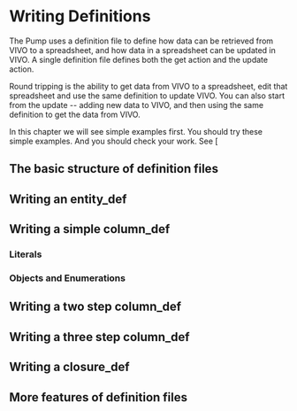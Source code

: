 # Writing Definitions
The Pump uses a definition file to define how data can be retrieved from VIVO to a spreadsheet, and how data in a spreadsheet can be updated in VIVO.  A single definition file defines both the get action and the update action.

Round tripping is the ability to get data from VIVO to a spreadsheet, edit that spreadsheet and use the same definition to update VIVO.  You can also start from the update -- adding new data to VIVO, and then using the same definition to get the data from VIVO.

In this chapter we will see simple examples first.  You should try these simple examples.  And you should check your work.  See [

## The basic structure of definition files

## Writing an entity_def
## Writing a simple column_def
### Literals
### Objects and Enumerations
## Writing a two step column_def
## Writing a three step column_def
## Writing a closure_def
## More features of definition files

